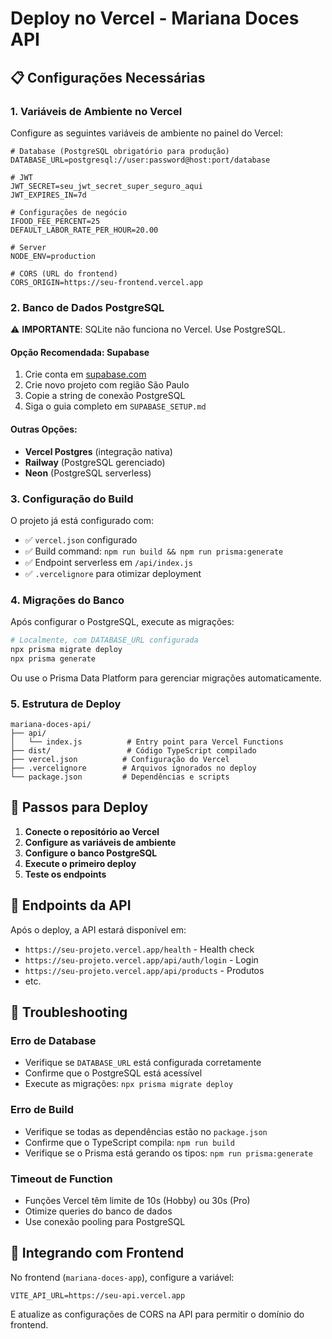# Deploy no Vercel - Mariana Doces API

## 📋 Configurações Necessárias

### 1. Variáveis de Ambiente no Vercel

Configure as seguintes variáveis de ambiente no painel do Vercel:

```env
# Database (PostgreSQL obrigatório para produção)
DATABASE_URL=postgresql://user:password@host:port/database

# JWT
JWT_SECRET=seu_jwt_secret_super_seguro_aqui
JWT_EXPIRES_IN=7d

# Configurações de negócio
IFOOD_FEE_PERCENT=25
DEFAULT_LABOR_RATE_PER_HOUR=20.00

# Server
NODE_ENV=production

# CORS (URL do frontend)
CORS_ORIGIN=https://seu-frontend.vercel.app
```

### 2. Banco de Dados PostgreSQL

⚠️ **IMPORTANTE**: SQLite não funciona no Vercel. Use PostgreSQL.

#### Opção Recomendada: Supabase
1. Crie conta em [supabase.com](https://supabase.com)
2. Crie novo projeto com região São Paulo
3. Copie a string de conexão PostgreSQL
4. Siga o guia completo em `SUPABASE_SETUP.md`

#### Outras Opções:
- **Vercel Postgres** (integração nativa)
- **Railway** (PostgreSQL gerenciado)
- **Neon** (PostgreSQL serverless)

### 3. Configuração do Build

O projeto já está configurado com:
- ✅ `vercel.json` configurado
- ✅ Build command: `npm run build && npm run prisma:generate`
- ✅ Endpoint serverless em `/api/index.js`
- ✅ `.vercelignore` para otimizar deployment

### 4. Migrações do Banco

Após configurar o PostgreSQL, execute as migrações:

```bash
# Localmente, com DATABASE_URL configurada
npx prisma migrate deploy
npx prisma generate
```

Ou use o Prisma Data Platform para gerenciar migrações automaticamente.

### 5. Estrutura de Deploy

```
mariana-doces-api/
├── api/
│   └── index.js          # Entry point para Vercel Functions
├── dist/                 # Código TypeScript compilado
├── vercel.json          # Configuração do Vercel
├── .vercelignore        # Arquivos ignorados no deploy
└── package.json         # Dependências e scripts
```

## 🚀 Passos para Deploy

1. **Conecte o repositório ao Vercel**
2. **Configure as variáveis de ambiente**
3. **Configure o banco PostgreSQL**
4. **Execute o primeiro deploy**
5. **Teste os endpoints**

## 🔗 Endpoints da API

Após o deploy, a API estará disponível em:
- `https://seu-projeto.vercel.app/health` - Health check
- `https://seu-projeto.vercel.app/api/auth/login` - Login
- `https://seu-projeto.vercel.app/api/products` - Produtos
- etc.

## 🐛 Troubleshooting

### Erro de Database
- Verifique se `DATABASE_URL` está configurada corretamente
- Confirme que o PostgreSQL está acessível
- Execute as migrações: `npx prisma migrate deploy`

### Erro de Build
- Verifique se todas as dependências estão no `package.json`
- Confirme que o TypeScript compila: `npm run build`
- Verifique se o Prisma está gerando os tipos: `npm run prisma:generate`

### Timeout de Function
- Funções Vercel têm limite de 10s (Hobby) ou 30s (Pro)
- Otimize queries do banco de dados
- Use conexão pooling para PostgreSQL

## 📱 Integrando com Frontend

No frontend (`mariana-doces-app`), configure a variável:

```env
VITE_API_URL=https://seu-api.vercel.app
```

E atualize as configurações de CORS na API para permitir o domínio do frontend.
